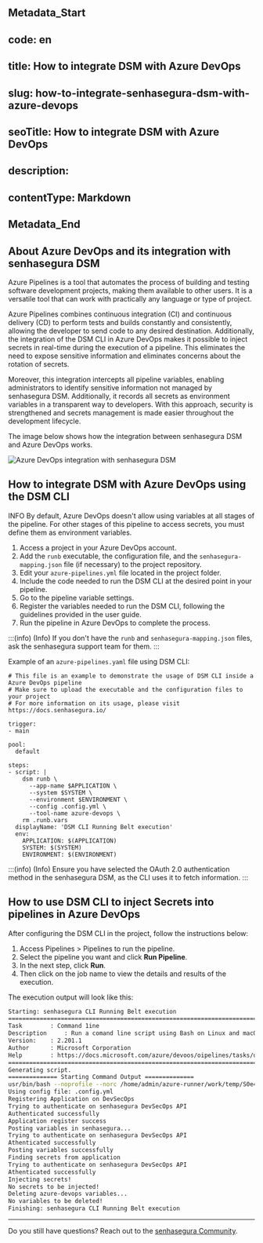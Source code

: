 ## Metadata_Start 
## code: en
## title: How to integrate DSM with Azure DevOps 
## slug: how-to-integrate-senhasegura-dsm-with-azure-devops 
## seoTitle: How to integrate DSM with Azure DevOps 
## description:  
## contentType: Markdown 
## Metadata_End
## About Azure DevOps and its integration with senhasegura DSM

Azure Pipelines is a tool that automates the process of building and testing software development projects, making them available to other users. It is a versatile tool that can work with practically any language or type of project.

Azure Pipelines combines continuous integration (CI) and continuous delivery (CD) to perform tests and builds constantly and consistently, allowing the developer to send code to any desired destination. Additionally, the integration of the DSM CLI in Azure DevOps makes it possible to inject secrets in real-time during the execution of a pipeline. This eliminates the need to expose sensitive information and eliminates concerns about the rotation of secrets.

Moreover, this integration intercepts all pipeline variables, enabling administrators to identify sensitive information not managed by senhasegura DSM. Additionally, it records all secrets as environment variables in a transparent way to developers. With this approach, security is strengthened and secrets management is made easier throughout the development lifecycle.

The image below shows how the integration between senhasegura DSM and Azure DevOps works.

![Azure DevOps integration with senhasegura DSM](https://cdn.document360.io/5a1d58df-64ce-42a2-8b23-688477d32f33/Images/Documentation/image-I0NCCURD.png)

## How to integrate DSM with Azure DevOps using the DSM CLI

INFO
By default, Azure DevOps doesn't allow using variables at all stages of the pipeline. For other stages of this pipeline to access secrets, you must define them as environment variables.

1. Access a project in your Azure DevOps account.
2. Add the `runb` executable, the configuration file, and the `senhasegura-mapping.json` file (if necessary) to the project repository.
3. Edit your `azure-pipelines.yml` file located in the project folder.
4. Include the code needed to run the DSM CLI at the desired point in your pipeline.
5. Go to the pipeline variable settings.
6. Register the variables needed to run the DSM CLI, following the guidelines provided in the user guide.
7. Run the pipeline in Azure DevOps to complete the process.

:::(info) (Info)
If you don't have the `runb` and `senhasegura-mapping.json` files, ask the senhasegura support team for them.
:::

Example of an `azure-pipelines.yaml` file using DSM CLI:

```
# This file is an example to demonstrate the usage of DSM CLI inside a Azure DevOps pipeline
# Make sure to upload the executable and the configuration files to your project
# For more information on its usage, please visit https://docs.senhasegura.io/

trigger:
- main

pool:
  default

steps:
- script: |
    dsm runb \
      --app-name $APPLICATION \
      --system $SYSTEM \
      --environment $ENVIRONMENT \
      --config .config.yml \
      --tool-name azure-devops \
    rm .runb.vars
  displayName: 'DSM CLI Running Belt execution'
  env:
    APPLICATION: $(APPLICATION)
    SYSTEM: $(SYSTEM)
    ENVIRONMENT: $(ENVIRONMENT)
```

:::(info) (Info)
Ensure you have selected the OAuth 2.0 authentication method in the senhasegura DSM, as the CLI uses it to fetch information.
:::

## How to use DSM CLI to inject Secrets into pipelines in Azure DevOps

After configuring the DSM CLI in the project, follow the instructions below:

1. Access Pipelines > Pipelines to run the pipeline.
2. Select the pipeline you want and click **Run Pipeline**.
3. In the next step, click **Run**.
4. Then click on the job name to view the details and results of the execution.

The execution output will look like this:

```bash
Starting: senhasegura CLI Running Belt execution
========================================================================
Task		: Command 1ine
Description 	: Run a comand line script using Bash on Linux and macOS and cmd.exe on Windows
Version:	: 2.201.1
Author		: Microsoft Corporation
Help		: https://docs.microsoft.com/azure/devoos/oipelines/tasks/utility/comand-line
========================================================================
Generating script.
============== Starting Command Output ==============
usr/bin/bash --noprofile --norc /home/admin/azure-runner/work/temp/S0e477c1-6798-4F26-ba37-374b0c1bbOSS.sh
Using config file: .config.yml
Registering Application on DevSecOps
Trying to authenticate on senhasegura DevSecOps API
Authenticated successfully
Application register success
Posting variables in senhasegura...
Trying to authenticate on senhasegura DevSecOps API
Athenticated successfully
Posting variables successfully
Finding secrets from application
Trying to authenticate on senhasegura DevSecOps API
Athenticated successfully
Injecting secrets!
No secrets to be injected!
Deleting azure-devops variables...
No variables to be deleted!
Finishing: senhasegura CLI Running Belt execution

```

---

Do you still have questions? Reach out to the [senhasegura Community](https://community.senhasegura.io/).
